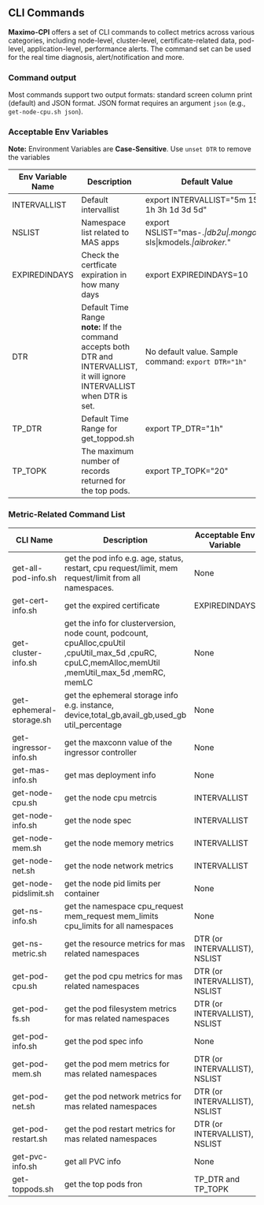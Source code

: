 ## CLI Commands

**Maximo-CPI** offers a set of CLI commands to collect metrics across various categories, including node-level, cluster-level, certificate-related data, pod-level, application-level, performance alerts. The command set can be used for the real time diagnosis, alert/notification and more.

### Command output
Most commands support two output formats: standard screen column print (default) and JSON format.
JSON format requires an argument `json` (e.g., `get-node-cpu.sh json`).

### Acceptable Env Variables

**Note:**  Environment Variables are **Case-Sensitive**. Use `unset DTR` to remove the variables

| Env   Variable Name        | Description                                        | Default Value                                                                 |
|----------------------------|----------------------------------------------------|-------------------------------------------------------------------------------|
|        INTERVALLIST        | Default intervallist                               |        export INTERVALLIST="5m   15m 1h 3h 1d 3d 5d"                          |
| NSLIST                     | Namespace list   related to MAS apps               |        export NSLIST="mas-.*\|db2u\|.*mongo.*\|.*-sls\|kmodels.*\|aibroker.*" |
| EXPIREDINDAYS              | Check the certficate   expiration in how many days |        export EXPIREDINDAYS=10                                                |
|                DTR | Default Time Range <br>  **note:** If the command accepts both DTR and INTERVALLIST, it will ignore INTERVALLIST when DTR is set.                               | No default value. Sample command: `export DTR="1h"`                                      |
|                TP_DTR | Default Time Range for get_toppod.sh                            |export TP_DTR="1h"                                      |
|                TP_TOPK | The maximum number of records returned for the top pods.                            | export TP_TOPK="20"|

### Metric-Related Command List

| **CLI Name**             | **Description**                                                                                                                                          | **Acceptable Env Variable**         |
|--------------------------|----------------------------------------------------------------------------------------------------------------------------------------------------------|-------------------------------------|
| get-all-pod-info.sh      | get the pod info e.g. age,   status, restart, cpu request/limit, mem request/limit from all namespaces.                                                  | None                                |
| get-cert-info.sh         | get the expired certificate                                                                                                                              |        EXPIREDINDAYS                |
| get-cluster-info.sh      | get the info for clusterversion,   node count, podcount, cpuAlloc,cpuUtil ,cpuUtil_max_5d ,cpuRC,   cpuLC,memAlloc,memUtil ,memUtil_max_5d ,memRC, memLC | None                                |
| get-ephemeral-storage.sh | get the ephemeral storage info   e.g. instance, device,total_gb,avail_gb,used_gb  util_percentage                                                        | None                                |
| get-ingressor-info.sh    | get the maxconn value of the   ingressor controller                                                                                                      | None                                |
| get-mas-info.sh          | get mas deployment info                                                                                                                                  | None                                |
| get-node-cpu.sh          | get the node cpu metrcis                                                                                                                                 |        INTERVALLIST                 |
| get-node-info.sh         | get the node spec                                                                                                                                        |        INTERVALLIST                 |
| get-node-mem.sh          | get the node memory metrics                                                                                                                              |        INTERVALLIST                 |
| get-node-net.sh          | get the node network metrics                                                                                                                             |        INTERVALLIST                 |
| get-node-pidslimit.sh    | get the node pid limits per   container                                                                                                                  |        None                         |
| get-ns-info.sh           | get the namespace   cpu_request  mem_request  mem_limits    cpu_limits for all namespaces                                                                | None                                |
| get-ns-metric.sh         | get the resource metrics for mas   related namespaces                                                                                                    |        DTR (or INTERVALLIST), <br> NSLIST |
| get-pod-cpu.sh           | get the pod cpu metrics for mas   related namespaces                                                                                                     | DTR (or INTERVALLIST), <br> NSLIST        |
| get-pod-fs.sh            | get the pod filesystem metrics   for mas related namespaces                                                                                              | DTR (or INTERVALLIST), <br> NSLIST        |
| get-pod-info.sh          | get the pod spec info                                                                                                                                    | None                                |
| get-pod-mem.sh           | get the pod mem metrics for mas   related namespaces                                                                                                     | DTR (or INTERVALLIST), <br> NSLIST        |
| get-pod-net.sh           | get the pod network metrics for   mas related namespaces                                                                                                 | DTR (or INTERVALLIST), <br> NSLIST        |
| get-pod-restart.sh       | get the pod restart metrics for   mas related namespaces                                                                                                 | DTR (or INTERVALLIST), <br> NSLIST        |
| get-pvc-info.sh          | get all PVC info                                                                                                                                         | None                                |
| get-toppods.sh           | get the top pods fron                                                                                                                                    |        TP_DTR and TP_TOPK           |

